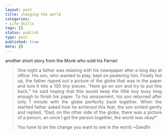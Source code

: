 ```yaml
---
layout: post
title: changing the world
categories:
- Life Skills
tags: []
status: publish
type: post
published: true
meta: {}
---
```

another short story from the Monk who sold his Ferrari
<blockquote>
<p align="justify">One night a father was relaxing with his newspaper after a long day at office. His son, who wanted to play, kept on pestering him. Finally fed up, the father ripped out a picture of the globe that was in the paper and tore it into a 100 tiny pieces. “Here go on son and try to put this back,” he said hoping that this would keep the little boy busy long enough to finish his paper. To his amazement, his son returned after only 1 minute with the globe perfectly back together. When the startled father asked how he achieved this feat, the son smiled gently and replied, “Dad, on the other side of the globe, there was a picture of a person, an once I got the person together, the world was okay!”</p>
You have to be the change you want to see in the world
~Gandhi</blockquote>
